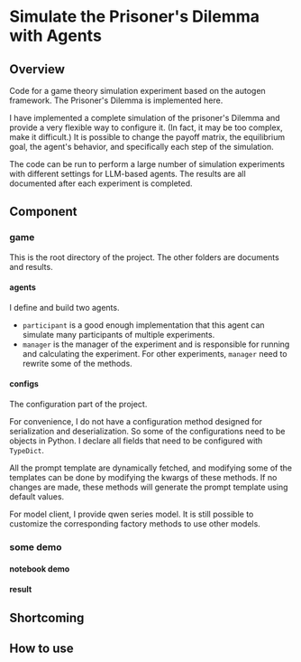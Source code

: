 # Simulate the Prisoner's Dilemma with Agents

## Overview
Code for a game theory simulation experiment based on the autogen framework. The Prisoner's Dilemma is implemented here.

I have implemented a complete simulation of the prisoner's Dilemma and provide a very flexible way to configure it. (In fact, it may be too complex, make it difficult.) It is possible to change the payoff matrix, the equilibrium goal, the agent's behavior, and specifically each step of the simulation.

The code can be run to perform a large number of simulation experiments with different settings for LLM-based agents. The results are all documented after each experiment is completed.

## Component
### game
This is the root directory of the project. The other folders are documents and results.
#### agents
I define and build two agents. 
- `participant` is a good enough implementation that this agent can simulate many participants of multiple experiments.
- `manager` is the manager of the experiment and is responsible for running and calculating the experiment. For other experiments, `manager` need to rewrite some of the methods.
#### configs
The configuration part of the project. 

For convenience, I do not have a configuration method designed for serialization and deserialization. So some of the configurations need to be objects in Python. I declare all fields that need to be configured with `TypeDict`. 

All the prompt template are dynamically fetched, and modifying some of the templates can be done by modifying the kwargs of these methods. If no changes are made, these methods will generate the prompt template using default values.

For model client, I provide qwen series model. It is still possible to customize the corresponding factory methods to use other models.

### some demo
#### notebook demo

#### result


## Shortcoming


## How to use


## 

